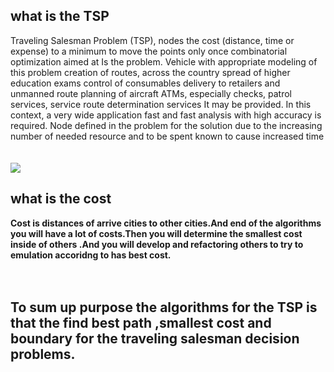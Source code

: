


## what is the TSP
Traveling Salesman Problem (TSP), nodes
the cost (distance, time or
expense) to a minimum
to move the points only once
combinatorial optimization aimed at
Is the problem.
Vehicle with appropriate modeling of this problem
creation of routes, across the country
spread of higher education exams
control of consumables
delivery to retailers and unmanned
route planning of aircraft
ATMs, especially
checks, patrol services, service
route determination services
It may be provided.
In this context, a very wide application
fast and fast
analysis with high accuracy
is required. Node defined in the problem
for the solution due to the increasing number of
needed resource and to be spent
known to cause increased time
<br>
<br>
<br>
<img src="https://i.ytimg.com/vi/efTyb82GEDw/maxresdefault.jpg" style="width=100%"/>
<br>
## what is the cost
<b>
 Cost is distances of arrive cities to other cities.And end of the algorithms you will have a lot of costs.Then you will determine the smallest cost inside of others .And you will develop and refactoring others to try to emulation accoridng to has best cost. 
 </b>
 <br>
  <br>
   <br>
   
## To sum up purpose the algorithms for the TSP is that the find best path ,smallest cost and boundary for the traveling salesman decision problems.

